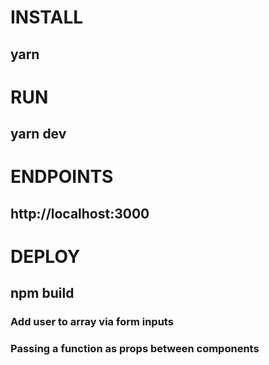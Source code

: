 # INSTALL 
## yarn 

# RUN 
## yarn dev 

# ENDPOINTS 
## http://localhost:3000

# DEPLOY 
## npm build

### Add user to array via form inputs 
### Passing a function as props between components